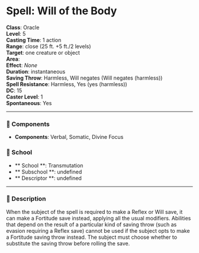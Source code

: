 
# Spell: Will of the Body
**Class**: Oracle  
**Level**: 5  
**Casting Time**: 1 action  
**Range**: close (25 ft. +5 ft./2 levels)  
**Target**: one creature or object  
**Area**:   
**Effect**: _None_  
**Duration**: instantaneous  
**Saving Throw**: Harmless, Will negates (Will negates (harmless))  
**Spell Resistance**: Harmless, Yes (yes (harmless))  
**DC**: 15  
**Caster Level**: 1  
**Spontaneous**: Yes

---

### 🔮 Components
- **Components**: Verbal, Somatic, Divine Focus

### 🏫 School
- ** School **: Transmutation
- ** Subschool **: undefined
- ** Descriptor **: undefined
---

### 📜 Description
When the subject of the spell is required to make a Reflex or Will save, it can make a Fortitude save instead, applying all the usual modifiers. Abilities that depend on the result of a particular kind of saving throw (such as evasion requiring a Reflex save) cannot be used if the subject opts to make a Fortitude saving throw instead. The subject must choose whether to substitute the saving throw before rolling the save.
